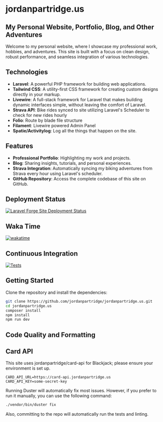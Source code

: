 # jordanpartridge.us
## My Personal Website, Portfolio, Blog, and Other Adventures

Welcome to my personal website, where I showcase my professional work, hobbies, and adventures. This site is built with a focus on clean design, robust performance, and seamless integration of various technologies.

## Technologies
- **Laravel**: A powerful PHP framework for building web applications.
- **Tailwind CSS**: A utility-first CSS framework for creating custom designs directly in your markup.
- **Livewire**: A full-stack framework for Laravel that makes building dynamic interfaces simple, without leaving the comfort of Laravel.
- **Strava API**: Bike rides synced to site utilizing Laravel's Scheduler to check for new rides hourly
- **Folio**: Route by blade file structure
- **Filament**: Livewire powered Admin Panel
- **Spatie/Activitylog**: Log all the things that happen on the site.

## Features
- **Professional Portfolio**: Highlighting my work and projects.
- **Blog**: Sharing insights, tutorials, and personal experiences.
- **Strava Integration**: Automatically syncing my biking adventures from Strava every hour using Laravel's scheduler.
- **GitHub Repository**: Access the complete codebase of this site on GitHub.

## Deployment Status
[![Laravel Forge Site Deployment Status](https://img.shields.io/endpoint?url=https%3A%2F%2Fforge.laravel.com%2Fsite-badges%2F1fcb3f58-585a-453a-8a5c-d4af80bf60f0%3Fdate%3D1%26label%3D1%26commit%3D1&style=plastic)](https://forge.laravel.com/servers/820904/sites/2398933)

## Waka Time
[![wakatime](https://wakatime.com/badge/user/af39b85c-9dd3-45aa-a975-04ca41a569a7/project/8d750652-7330-42a5-8fab-2a38e85c329f.svg)](https://wakatime.com/badge/user/af39b85c-9dd3-45aa-a975-04ca41a569a7/project/8d750652-7330-42a5-8fab-2a38e85c329f)

## Continuous Integration
[![Tests](https://github.com/jordanpartridge/jordanpartridge.us/actions/workflows/Tests.yml/badge.svg)](https://github.com/jordanpartridge/jordanpartridge.us/actions/workflows/Tests.yml)

## Getting Started
Clone the repository and install the dependencies:

```bash
git clone https://github.com/jordanpartridge/jordanpartridge.us.git
cd jordanpartridge.us
composer install
npm install
npm run dev
```

## Code Quality and Formatting

## Card API

This site uses jordanpartridge/card-api for Blackjack; please ensure your environment is set up.

```dotenv
CARD_API_URL=https://card-api.jordanpartridge.us
CARD_API_KEY=some-secret-key
```

Running Duster will automatically fix most issues. However, if you prefer to run it manually, you can use the following command:

```bash
./vendor/bin/duster fix
```

Also, committing to the repo will automatically run the tests and linting.
